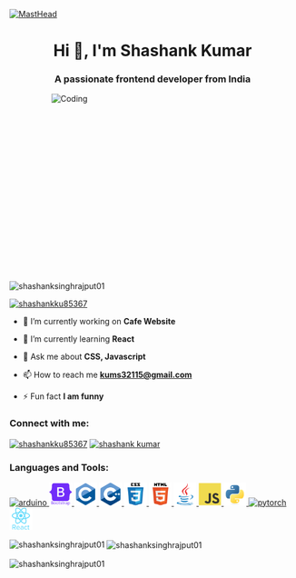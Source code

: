 

[![MastHead](https://user-images.githubusercontent.com/74038190/241765440-80728820-e06b-4f96-9c9e-9df46f0cc0a5.gif)](https://shashankku85367)
<h1 align="center">Hi 👋, I'm Shashank Kumar</h1>
<h3 align="center">A passionate frontend developer from India</h3>
<img align="right" alt="Coding" width="430" height="330" src="[https://www.digitalsolutionservices.com/img/services/web%20development.gif](https://miro.medium.com/v2/resize:fit:996/1*xNQKHj5vR7w9AcY_bDKYYw.gif)">
<p align="left"> <img src="https://komarev.com/ghpvc/?username=shashanksinghrajput01&label=Profile%20views&color=0e75b6&style=flat" alt="shashanksinghrajput01" /> </p>

<p align="left"> <a href="https://twitter.com/shashankku85367" target="blank"><img src="https://img.shields.io/twitter/follow/shashankku85367?logo=twitter&style=for-the-badge" alt="shashankku85367" /></a> </p>

- 🔭 I’m currently working on **Cafe Website**

- 🌱 I’m currently learning **React**

- 💬 Ask me about **CSS, Javascript**

- 📫 How to reach me **kums32115@gmail.com**

- ⚡ Fun fact **I am funny**

<h3 align="left">Connect with me:</h3>
<p align="left">
<a href="https://twitter.com/shashankku85367" target="blank"><img align="center" src="https://raw.githubusercontent.com/rahuldkjain/github-profile-readme-generator/master/src/images/icons/Social/twitter.svg" alt="shashankku85367" height="30" width="40" /></a>
<a href="https://linkedin.com/in/shashank-kumar29" target="blank"><img align="center" src="https://raw.githubusercontent.com/rahuldkjain/github-profile-readme-generator/master/src/images/icons/Social/linked-in-alt.svg" alt="shashank kumar" height="30" width="40" /></a>
</p>

<h3 align="left">Languages and Tools:</h3>
<p align="left"> <a href="https://www.arduino.cc/" target="_blank" rel="noreferrer"> <img src="https://cdn.worldvectorlogo.com/logos/arduino-1.svg" alt="arduino" width="40" height="40"/> </a> <a href="https://getbootstrap.com" target="_blank" rel="noreferrer"> <img src="https://raw.githubusercontent.com/devicons/devicon/master/icons/bootstrap/bootstrap-plain-wordmark.svg" alt="bootstrap" width="40" height="40"/> </a> <a href="https://www.cprogramming.com/" target="_blank" rel="noreferrer"> <img src="https://raw.githubusercontent.com/devicons/devicon/master/icons/c/c-original.svg" alt="c" width="40" height="40"/> </a> <a href="https://www.w3schools.com/cpp/" target="_blank" rel="noreferrer"> <img src="https://raw.githubusercontent.com/devicons/devicon/master/icons/cplusplus/cplusplus-original.svg" alt="cplusplus" width="40" height="40"/> </a> <a href="https://www.w3schools.com/css/" target="_blank" rel="noreferrer"> <img src="https://raw.githubusercontent.com/devicons/devicon/master/icons/css3/css3-original-wordmark.svg" alt="css3" width="40" height="40"/> </a> <a href="https://www.w3.org/html/" target="_blank" rel="noreferrer"> <img src="https://raw.githubusercontent.com/devicons/devicon/master/icons/html5/html5-original-wordmark.svg" alt="html5" width="40" height="40"/> </a> <a href="https://www.java.com" target="_blank" rel="noreferrer"> <img src="https://raw.githubusercontent.com/devicons/devicon/master/icons/java/java-original.svg" alt="java" width="40" height="40"/> </a> <a href="https://developer.mozilla.org/en-US/docs/Web/JavaScript" target="_blank" rel="noreferrer"> <img src="https://raw.githubusercontent.com/devicons/devicon/master/icons/javascript/javascript-original.svg" alt="javascript" width="40" height="40"/> </a> <a href="https://www.python.org" target="_blank" rel="noreferrer"> <img src="https://raw.githubusercontent.com/devicons/devicon/master/icons/python/python-original.svg" alt="python" width="40" height="40"/> </a> <a href="https://pytorch.org/" target="_blank" rel="noreferrer"> <img src="https://www.vectorlogo.zone/logos/pytorch/pytorch-icon.svg" alt="pytorch" width="40" height="40"/> </a> <a href="https://reactjs.org/" target="_blank" rel="noreferrer"> <img src="https://raw.githubusercontent.com/devicons/devicon/master/icons/react/react-original-wordmark.svg" alt="react" width="40" height="40"/> </a> </p>

<p><img align="left" src="https://github-readme-stats.vercel.app/api/top-langs?username=shashanksinghrajput01&show_icons=true&locale=en&layout=compact" alt="shashanksinghrajput01" /></p>

<p>&nbsp;<img align="center" src="https://github-readme-stats.vercel.app/api?username=shashanksinghrajput01&show_icons=true&locale=en" alt="shashanksinghrajput01" /></p>

<p><img align="center" src="https://github-readme-streak-stats.herokuapp.com/?user=shashanksinghrajput01&" alt="shashanksinghrajput01" /></p>
